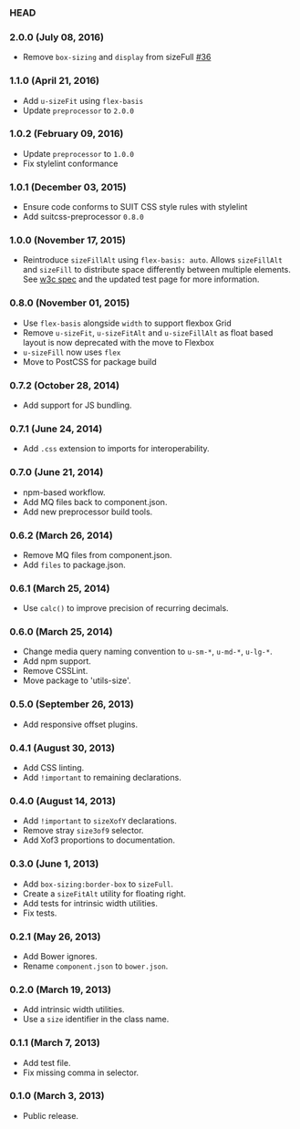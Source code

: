 ### HEAD

### 2.0.0 (July 08, 2016)

* Remove `box-sizing` and `display` from sizeFull [#36](https://github.com/suitcss/utils-size/pull/36)

### 1.1.0 (April 21, 2016)

* Add `u-sizeFit` using `flex-basis`
* Update `preprocessor` to `2.0.0`

### 1.0.2 (February 09, 2016)

* Update `preprocessor` to `1.0.0`
* Fix stylelint conformance

### 1.0.1 (December 03, 2015)

* Ensure code conforms to SUIT CSS style rules with stylelint
* Add suitcss-preprocessor `0.8.0`

### 1.0.0 (November 17, 2015)

* Reintroduce `sizeFillAlt` using `flex-basis: auto`. Allows `sizeFillAlt` and
  `sizeFill` to distribute space differently between multiple elements.
  See [w3c spec](http://www.w3.org/TR/css-flexbox/#valdef-flex-flex-basis) and
  the updated test page for more information.


### 0.8.0 (November 01, 2015)

* Use `flex-basis` alongside `width` to support flexbox Grid
* Remove `u-sizeFit`, `u-sizeFitAlt` and `u-sizeFillAlt` as float based layout
  is now deprecated with the move to Flexbox
* `u-sizeFill` now uses `flex`
* Move to PostCSS for package build

### 0.7.2 (October 28, 2014)

* Add support for JS bundling.

### 0.7.1 (June 24, 2014)

* Add `.css` extension to imports for interoperability.

### 0.7.0 (June 21, 2014)

* npm-based workflow.
* Add MQ files back to component.json.
* Add new preprocessor build tools.

### 0.6.2 (March 26, 2014)

* Remove MQ files from component.json.
* Add `files` to package.json.

### 0.6.1 (March 25, 2014)

* Use `calc()` to improve precision of recurring decimals.

### 0.6.0 (March 25, 2014)

* Change media query naming convention to `u-sm-*`, `u-md-*`, `u-lg-*`.
* Add npm support.
* Remove CSSLint.
* Move package to 'utils-size'.

### 0.5.0 (September 26, 2013)

* Add responsive offset plugins.

### 0.4.1 (August 30, 2013)

* Add CSS linting.
* Add `!important` to remaining declarations.

### 0.4.0 (August 14, 2013)

* Add `!important` to `sizeXofY` declarations.
* Remove stray `size3of9` selector.
* Add Xof3 proportions to documentation.

### 0.3.0 (June 1, 2013)

* Add `box-sizing:border-box` to `sizeFull`.
* Create a `sizeFitAlt` utility for floating right.
* Add tests for intrinsic width utilities.
* Fix tests.

### 0.2.1 (May 26, 2013)

* Add Bower ignores.
* Rename `component.json` to `bower.json`.

### 0.2.0 (March 19, 2013)

* Add intrinsic width utilities.
* Use a `size` identifier in the class name.

### 0.1.1 (March 7, 2013)

* Add test file.
* Fix missing comma in selector.

### 0.1.0 (March 3, 2013)

* Public release.
